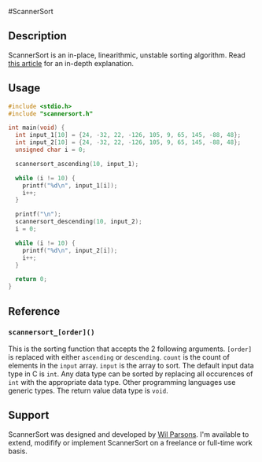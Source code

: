 #ScannerSort
## Description
ScannerSort is an in-place, linearithmic, unstable sorting algorithm.
Read [this article](https://medium.com/@wilparsons/scannersort-is-a-new-sorting-algorithm-upgrade-to-bubble-sort-and-cocktail-shaker-sort-78662863c976) for an in-depth explanation.

## Usage
``` c
#include <stdio.h>
#include "scannersort.h"

int main(void) {
  int input_1[10] = {24, -32, 22, -126, 105, 9, 65, 145, -88, 48};
  int input_2[10] = {24, -32, 22, -126, 105, 9, 65, 145, -88, 48};
  unsigned char i = 0;

  scannersort_ascending(10, input_1);

  while (i != 10) {
    printf("%d\n", input_1[i]);
    i++;
  }

  printf("\n");
  scannersort_descending(10, input_2);
  i = 0;

  while (i != 10) {
    printf("%d\n", input_2[i]);
    i++;
  }

  return 0;
}
```

## Reference
### `scannersort_[order]()`
This is the sorting function that accepts the 2 following arguments.
`[order]` is replaced with either `ascending` or `descending`.
`count` is the count of elements in the `input` array.
`input` is the array to sort.
The default input data type in C is `int`. Any data type can be sorted by replacing all occurences of `int` with the appropriate data type.
Other programming languages use generic types.
The return value data type is `void`.

## Support
ScannerSort was designed and developed by [Wil Parsons](https://wilparsons.com/).
I'm available to extend, modifify or implement ScannerSort on a freelance or full-time work basis.
